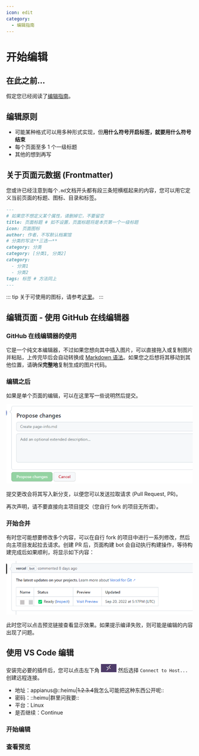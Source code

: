 ```yaml
---
icon: edit
category:
  - 编辑指南
---
```


# 开始编辑

## 在此之前...

假定您已经阅读了[编辑指南](./)。

## 编辑原则

- 可能某种格式可以用多种形式实现，但**用什么符号开启标签，就要用什么符号结束**
- 每个页面至多 1 个一级标题
- 其他的想到再写

## 关于页面元数据 (Frontmatter)

您或许已经注意到每个`.md`文档开头都有段三条短横框起来的内容，您可以用它定义当前页面的标题、图标、目录和标签。

```md
---
# 如果您不想定义某个属性，请删掉它，不要留空
title: 页面标题 # 如不设置，页面标题将是本页第一个一级标题
icon: 页面图标
author: 作者，不写默认档案馆
# 分类的写法**三选一**
category: 分类
category: [分类1, 分类2]
category:
  - 分类1
  - 分类2
tags: 标签 # 方法同上
---
```

::: tip
关于可使用的图标，请参考[这里](https://nemo1166.github.io/akicons/)。
:::

## 编辑页面 - 使用 GitHub 在线编辑器

### GitHub 在线编辑器的使用

它是一个纯文本编辑器，不过如果您想向其中插入图片，可以直接拖入或复制图片并粘贴，上传完毕后会自动转换成 [Markdown 语法](./md-show.html#图片)。如果您之后想将其移动到其他位置，请确保**完整地**复制生成的图片代码。

### 编辑之后

如果是单个页面的编辑，可以在这里写一些说明然后提交。

![提交](./image/开始编辑/1664387929637.png)

提交更改会将其写入新分支，以便您可以发送拉取请求 (Pull Request, PR)。

再次声明，请不要直接向主项目提交（您自行 fork 的项目无所谓）。

### 开始合并

有时您可能想要修改多个内容，可以在自行 fork 的项目中进行一系列修改，然后向主项目发起拉去请求。创建 PR 后，页面构建 bot 会自动执行构建操作，等待构建完成后如果顺利，将显示如下内容：

![](./image/开始编辑/1664388195045.png)

此时您可以点击预览链接查看显示效果。如果提示编译失败，则可能是编辑的内容出现了问题。

## 使用 VS Code 编辑

安装完必要的插件后，您可以点击左下角 ![](./image/开始编辑/1664724389112.png) 然后选择 `Connect to Host...` 创建远程连接。

- 地址：appianus@::heimu|~~1.2.3.4~~我怎么可能把这种东西公开呢::
- 密码：::heimu|群里问我要::
- 平台：Linux
- 是否继续：Continue

### 开始编辑

### 查看预览

###